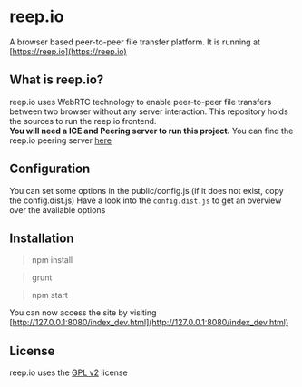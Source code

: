 reep.io
=======
A browser based peer-to-peer file transfer platform. It is running at [https://reep.io](https://reep.io)

What is reep.io?
---
reep.io uses WebRTC technology to enable peer-to-peer file transfers between two browser without any server interaction. 
This repository holds the sources to run the reep.io frontend.  
**You will need a ICE and Peering server to run this project.** You can find the reep.io peering server [here](https://github.com/KodeKraftwerk/reepio-peering-server)

Configuration
---
You can set some options in the public/config.js (if it does not exist, copy the config.dist.js)
Have a look into the `config.dist.js` to get an overview over the available options

Installation
---
> npm install

> grunt

> npm start

You can now access the site by visiting [http://127.0.0.1:8080/index_dev.html](http://127.0.0.1:8080/index_dev.html)

License
---
reep.io uses the [GPL v2](http://www.gnu.org/licenses/gpl-2.0.html) license  
